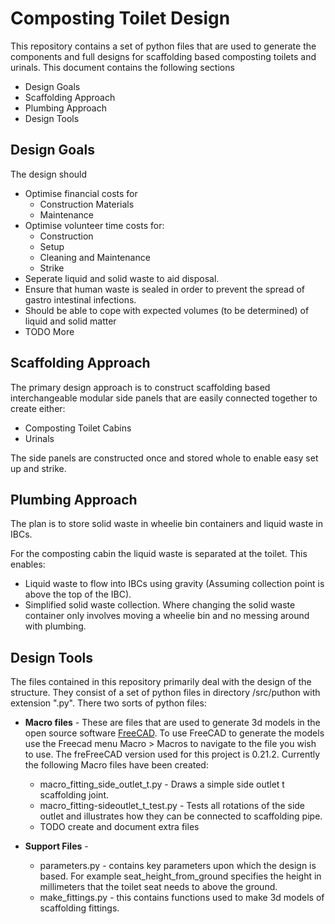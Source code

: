 # Composting Toilet Design

This repository contains a set of python files that are used to generate the components and full designs for scaffolding based composting toilets and urinals. This document contains the following sections 

- Design Goals
- Scaffolding Approach
- Plumbing Approach
- Design Tools

## Design Goals

The design should

- Optimise financial costs for
    - Construction Materials
    - Maintenance
- Optimise volunteer time costs for:
    - Construction
    - Setup
    - Cleaning and Maintenance
    - Strike
- Seperate liquid and solid waste to aid disposal. 
- Ensure that human waste is sealed in order to prevent the spread of gastro intestinal infections.
- Should be able to cope with expected volumes (to be determined) of liquid and solid matter
- TODO More

## Scaffolding Approach

The primary design approach is to construct scaffolding based interchangeable modular side panels that are easily connected together to create either:

- Composting Toilet Cabins
- Urinals

The side panels are constructed once and stored whole to enable easy set up and strike.

## Plumbing Approach

The plan is to store solid waste in wheelie bin containers and liquid waste in IBCs.

For the composting cabin the liquid waste is separated at the toilet. This enables:

- Liquid waste to flow into IBCs using gravity (Assuming collection point is above the top of the IBC).
- Simplified solid waste collection. Where changing the solid waste container only involves moving a wheelie bin and no messing around with plumbing.

## Design Tools

The files contained in this repository primarily deal with the design of the structure. They consist of a set of python files in directory /src/puthon with extension ".py". There two sorts of python files:

- **Macro files** - These are files that are used to generate 3d models in the open source software [FreeCAD](https://www.freecad.org/). To use FreeCAD to generate the models use the Freecad menu Macro > Macros to navigate to the file you wish to use. The freFreeCAD version used for this project is 0.21.2. Currently the following Macro files have been created:

    - macro_fitting_side_outlet_t.py - Draws a simple side outlet t scaffolding joint.
    - macro_fitting-sideoutlet_t_test.py - Tests all rotations of the side outlet and illustrates how they can be connected to scaffolding pipe.
    - TODO create and document extra files
- **Support Files** - 
 
    - parameters.py - contains key parameters upon which the design is based. For example seat_height_from_ground specifies the height in millimeters that the toilet seat needs to above the ground.
    - make_fittings.py - this contains functions used to make 3d models of scaffolding fittings.






